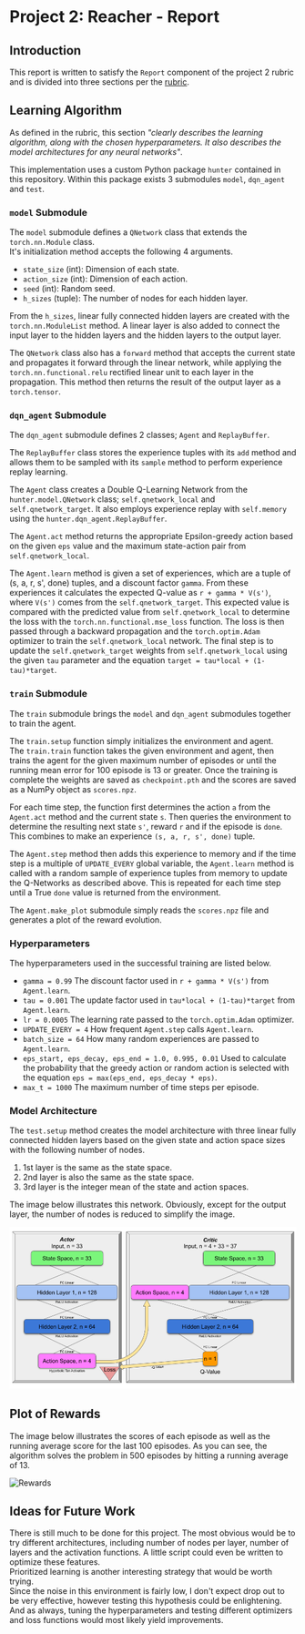 # Project 2: Reacher - Report

## Introduction
This report is written to satisfy the `Report` component of the project 2 rubric and is divided into three sections per 
the [rubric](https://review.udacity.com/#!/rubrics/1890/view).

## Learning Algorithm  
As defined in the rubric, this section _"clearly describes the learning algorithm, along with the chosen hyperparameters. It also describes the model architectures for any neural networks"_.

This implementation uses a custom Python package `hunter` contained in this repository.  Within this package exists 3 submodules `model`, `dqn_agent` and `test`.

### `model` Submodule
The `model` submodule  defines a `QNetwork` class that extends the `torch.nn.Module` class.  
It's initialization method accepts the following 4 arguments.  
- `state_size` (int): Dimension of each state.  
- `action_size` (int): Dimension of each action.  
- `seed` (int): Random seed.  
- `h_sizes` (tuple): The number of nodes for each hidden layer.  

From the `h_sizes`, linear fully connected hidden layers are created with the `torch.nn.ModuleList` method.  A linear layer is also added to connect the input layer to the hidden layers and the hidden layers to the output layer.  

The `QNetwork` class also has a `forward` method that accepts the current state and propagates it forward through the linear network, while applying the `torch.nn.functional.relu` rectified linear unit to each layer in the propagation.  This method then returns the result of the output layer as a `torch.tensor`.

### `dqn_agent` Submodule
The `dqn_agent` submodule defines 2 classes; `Agent` and `ReplayBuffer`.  

The `ReplayBuffer` class stores the experience tuples with its `add` method and allows them to be sampled with its `sample` method to perform experience replay learning.  

The `Agent` class creates a Double Q-Learning Network from the `hunter.model.QNetwork` class; `self.qnetwork_local` and `self.qnetwork_target`.  It also employs experience replay with `self.memory` using the `hunter.dqn_agent.ReplayBuffer`.  

The `Agent.act` method returns the appropriate Epsilon-greedy action based on the given `eps` value and the maximum state-action pair from `self.qnetwork_local`.

The `Agent.learn` method is given a set of experiences, which are a tuple of (s, a, r, s', done) tuples, and a discount factor `gamma`.  From these experiences it calculates the expected Q-value as `r + gamma * V(s')`, where `V(s')` comes from the `self.qnetwork_target`.  This expected value is compared with the predicted value from `self.qnetwork_local` to determine the loss with the `torch.nn.functional.mse_loss` function.  The loss is then passed through a backward propagation and the `torch.optim.Adam` optimizer to train the `self.qnetwork_local` network.  The final step is to update the `self.qnetwork_target` weights from `self.qnetwork_local` using the given `tau` parameter and the equation `target = tau*local + (1-tau)*target`.

### `train` Submodule
The `train` submodule brings the `model` and `dqn_agent` submodules together to train the agent.  

The `train.setup` function simply initializes the environment and agent.  
The `train.train` function takes the given environment and agent, then trains the agent for the given maximum number of episodes or until the running mean error for 100 episode is 13 or greater.  Once the training is complete the weights are saved as `checkpoint.pth` and the scores are saved as a NumPy object as `scores.npz`.

For each time step, the function first determines the action `a` from the `Agent.act` method and the current state `s`.  Then queries the environment to determine the resulting next state `s'`, reward `r` and if the episode is `done`.  This combines to make an experience `(s, a, r, s', done)` tuple.  

The `Agent.step` method then adds this experience to memory and if the time step is a multiple of `UPDATE_EVERY` global variable, the `Agent.learn` method is called with a random sample of experience tuples from memory to update the Q-Networks as described above.  This is repeated for each time step until a True `done` value is returned from the environment.  

The `Agent.make_plot` submodule simply reads the `scores.npz` file and generates a plot of the reward evolution.  

### Hyperparameters
The hyperparameters used in the successful training are listed below.
- `gamma = 0.99` The discount factor used in `r + gamma * V(s')` from `Agent.learn`.
- `tau = 0.001` The update factor used in `tau*local + (1-tau)*target` from `Agent.learn`.
- `lr = 0.0005` The learning rate passed to the `torch.optim.Adam` optimizer.
- `UPDATE_EVERY = 4` How frequent `Agent.step` calls `Agent.learn`.
- `batch_size = 64` How many random experiences are passed to `Agent.learn`.
- `eps_start, eps_decay, eps_end = 1.0, 0.995, 0.01` Used to calculate the probability that the greedy action or random action is selected with the equation `eps = max(eps_end, eps_decay * eps)`.
- `max_t = 1000` The maximum number of time steps per episode.  

### Model Architecture
The `test.setup` method creates the model architecture with three linear fully connected hidden layers based on the given state and action space sizes with the following number of nodes.  
1. 1st layer is the same as the state space.  
2. 2nd layer is also the same as the state space.  
3. 3rd layer is the integer mean of the state and action spaces.  

The image below illustrates this network.  Obviously, except for the output layer, the number of nodes is reduced to simplify the image.  

![network](network.png)

## Plot of Rewards  
The image below illustrates the scores of each episode as well as the running average score for the last 100 episodes.  As you can see, the algorithm solves the problem in 500 episodes by hitting a running average of 13.  

![Rewards](score.png)


## Ideas for Future Work
There is still much to be done for this project.  The most obvious would be to try different architectures, including number of nodes per layer, number of layers and the activation functions.  A little script could even be written to optimize these features.  
Prioritized learning is another interesting strategy that would be worth trying.  
Since the noise in this environment is fairly low, I don't expect drop out to be very effective, however testing this hypothesis could be enlightening.
And as always, tuning the hyperparameters and testing different optimizers and loss functions would most likely yield improvements.
